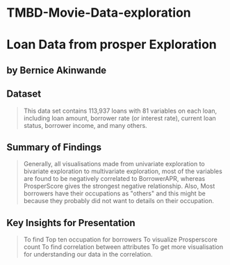 # TMBD-Movie-Data-exploration
# Loan Data from prosper Exploration 
## by Bernice Akinwande


## Dataset

> This data set contains 113,937 loans with 81 variables on each loan, including loan amount, borrower rate (or interest rate), current loan status, borrower income, and many others.


## Summary of Findings

> Generally, all visualisations made from univariate exploration to bivariate exploration to multivariate exploration, most of the variables are found to be negatively correlated to BorrowerAPR, whereas ProsperScore gives the strongest negative relationship. Also, Most borrowers have their occupations as "others" and this might be because they probably did not want to details on their occupation.

## Key Insights for Presentation

>To find Top ten occupation for borrowers
>To visualize Prosperscore count
>To find correlation between attributes 
>To get more visualisation for understanding our data in the correlation.
